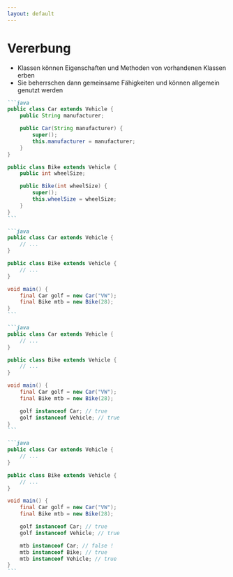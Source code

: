 ```yaml
---
layout: default
---
```


<Footer
    text="🎁 Objektorientierte Programmierung"
/>

# Vererbung

<div class="grid grid-cols-12 gap-4">
<div class="col-span-6">

- Klassen können Eigenschaften und Methoden von vorhandenen Klassen erben
- Sie beherrschen dann gemeinsame Fähigkeiten und können allgemein genutzt werden

</div>
<div class="col-span-6">

````md magic-move
```java
public class Car extends Vehicle {
    public String manufacturer;

    public Car(String manufacturer) {
        super();
        this.manufacturer = manufacturer;
    }
}

public class Bike extends Vehicle {
    public int wheelSize;

    public Bike(int wheelSize) {
        super();
        this.wheelSize = wheelSize;
    }
}
```

```java
public class Car extends Vehicle {
    // ...
}

public class Bike extends Vehicle {
    // ...
}

void main() {
    final Car golf = new Car("VW");
    final Bike mtb = new Bike(28);
}
```

```java
public class Car extends Vehicle {
    // ...
}

public class Bike extends Vehicle {
    // ...
}

void main() {
    final Car golf = new Car("VW");
    final Bike mtb = new Bike(28);

    golf instanceof Car; // true
    golf instanceof Vehicle; // true
}
```

```java
public class Car extends Vehicle {
    // ...
}

public class Bike extends Vehicle {
    // ...
}

void main() {
    final Car golf = new Car("VW");
    final Bike mtb = new Bike(28);

    golf instanceof Car; // true
    golf instanceof Vehicle; // true

    mtb instanceof Car; // false !
    mtb instanceof Bike; // true
    mtb instanceof Vehicle; // true
}
```
````

</div>
</div>

<PageNumber/>
